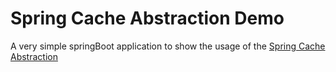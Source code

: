 # Spring Cache Abstraction Demo

A very simple springBoot application to show the usage of the [Spring Cache Abstraction](https://spring.io/guides/gs/caching/)
